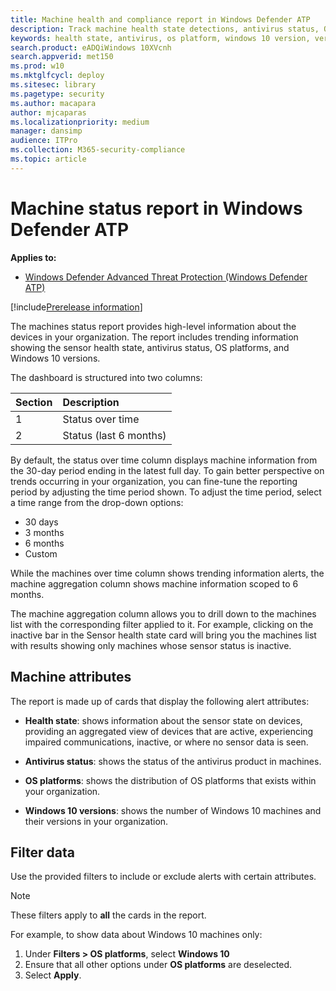 ```yaml
---
title: Machine health and compliance report in Windows Defender ATP
description: Track machine health state detections, antivirus status, OS platform, and Windows 10 versions using the machine health and compliance report
keywords: health state, antivirus, os platform, windows 10 version, version, health, compliance, state
search.product: eADQiWindows 10XVcnh
search.appverid: met150
ms.prod: w10
ms.mktglfcycl: deploy
ms.sitesec: library
ms.pagetype: security
ms.author: macapara
author: mjcaparas
ms.localizationpriority: medium
manager: dansimp
audience: ITPro
ms.collection: M365-security-compliance 
ms.topic: article
---
```


# Machine status report in Windows Defender ATP
 
**Applies to:**
- [Windows Defender Advanced Threat Protection (Windows Defender ATP)](https://wincom.blob.core.windows.net/documents/Windows10_Commercial_Comparison.pdf)
 
[!include[Prerelease information](prerelease.md)]
 
The machines status report provides high-level information about the devices in your organization. The report includes trending information showing the sensor health state, antivirus status, OS platforms, and Windows 10 versions.
 
 
The dashboard is structured into two columns:
 
 
Section | Description 
:---|:---
1 | Status over time
2 | Status (last 6 months)
 
 
 
By default, the status over time column displays machine information from the 30-day period ending in the latest full day. To gain better perspective on trends occurring in your organization, you can fine-tune the reporting period by adjusting the time period shown. To adjust the time period, select a time range from the drop-down options:
 
- 30 days
- 3 months
- 6 months
- Custom
 
While the machines over time column shows trending information alerts, the machine aggregation column shows machine information scoped to 6 months.
 
The machine aggregation column allows you to drill down to the machines list with the corresponding filter applied to it. For example, clicking on the inactive bar in the Sensor health state card will bring you the machines list with results showing only machines whose sensor status is inactive. 
 
 
 
 
## Machine attributes
The report is made up of cards that display the following alert attributes:
 
- **Health state**: shows information about the sensor state on devices, providing an aggregated view of devices that are active, experiencing impaired communications, inactive, or where no sensor data is seen.
 
 
- **Antivirus status**: shows the status of the antivirus product in machines.
 
 
- **OS platforms**: shows the distribution of OS platforms that exists within your organization. 
 
- **Windows 10 versions**: shows the number of Windows 10 machines and their versions in your organization.
 
 
 
## Filter data
 
Use the provided filters to include or exclude alerts with certain attributes.
 
>[!NOTE]
>These filters apply to **all** the cards in the report.
 
For example, to show data about Windows 10 machines only:
 
1. Under **Filters > OS platforms**, select **Windows 10**
2. Ensure that all other options under **OS platforms** are deselected.
3. Select **Apply**. 

